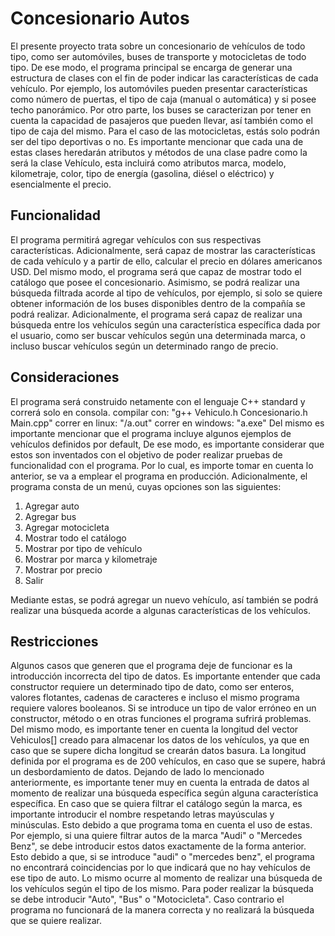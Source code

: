 # Concesionario Autos
El presente proyecto trata sobre un concesionario de vehículos de todo tipo, como ser automóviles, buses de transporte y motocicletas de todo tipo. De ese modo, el programa principal se encarga de generar una estructura de clases con el fin de poder indicar las características de cada vehículo. Por ejemplo, los automóviles pueden presentar características como número de puertas, el tipo de caja (manual o automática) y si posee techo panorámico. Por otro parte, los buses se caracterizan por tener en cuenta la capacidad de pasajeros que pueden llevar, así también como el tipo de caja del mismo. Para el caso de las motocicletas, estás solo podrán ser del tipo deportivas o no. Es importante mencionar que cada una de estas clases heredarán atributos y métodos de una clase padre como la será la clase Vehículo, esta incluirá como atributos marca, modelo, kilometraje, color, tipo de energía (gasolina, diésel o eléctrico) y esencialmente el precio.   
## Funcionalidad
El programa permitirá agregar vehículos con sus respectivas características. Adicionalmente, será capaz de mostrar las características de cada vehículo y a partir de ello, calcular el precio en dólares americanos USD. Del mismo modo, el programa será que capaz de mostrar todo el catálogo que posee el concesionario. Asimismo, se podrá realizar una búsqueda filtrada acorde al tipo de vehículos, por ejemplo, si solo se quiere obtener información de los buses disponibles dentro de la compañía se podrá realizar. Adicionalmente, el programa será capaz de realizar una búsqueda entre los vehículos según una característica específica dada por el usuario, como ser buscar vehículos según una determinada marca, o incluso buscar vehículos según un determinado rango de precio. 
## Consideraciones
El programa será construido netamente con el lenguaje C++ standard y correrá solo en consola. 
compilar con: "g++ Vehiculo.h Concesionario.h Main.cpp"
correr en linux: "/a.out"
correr en windows: "a.exe"
Del mismo es importante mencionar que el programa incluye algunos ejemplos de vehículos definidos por default, De ese modo, es importante considerar que estos son inventados con el objetivo de poder realizar pruebas de funcionalidad con el programa. Por lo cual, es importe tomar en cuenta lo anterior, se va a emplear el programa en producción. 
Adicionalmente, el programa consta de un menú, cuyas opciones son las siguientes: 
1. Agregar auto
2. Agregar bus
3. Agregar motocicleta
4. Mostrar todo el catálogo
5. Mostrar por tipo de vehículo
6. Mostrar por marca y kilometraje
7. Mostrar por precio
8. Salir

Mediante estas, se podrá agregar un nuevo vehículo, así también se podrá realizar una búsqueda acorde a algunas características de los vehículos. 
## Restricciones
Algunos casos que generen que el programa deje de funcionar es la introducción incorrecta del tipo de datos. Es importante entender que cada constructor requiere un determinado tipo de dato, como ser enteros, valores flotantes, cadenas de caracteres e incluso el mismo programa requiere valores booleanos. Si se introduce un tipo de valor erróneo en un constructor, método o en otras funciones el programa sufrirá problemas. Del mismo modo, es importante tener en cuenta la longitud del vector Vehiculos[] creado para almacenar los datos de los vehículos, ya que en caso que se supere dicha longitud se crearán datos basura. La longitud definida por el programa es de 200 vehículos, en caso que se supere, habrá un desbordamiento de datos. 
Dejando de lado lo mencionado anteriormente, es importante tener muy en cuenta la entrada de datos al momento de realizar una búsqueda específica según alguna característica específica. En caso que se quiera filtrar el catálogo según la marca, es importante introducir el nombre respetando letras mayúsculas y minúsculas. Esto debido a que programa toma en cuenta el uso de estas. Por ejemplo, si una quiere filtrar autos de la marca "Audi" o "Mercedes Benz", se debe introducir estos datos exactamente de la forma anterior. Esto debido a que, si se introduce "audi" o "mercedes benz", el programa no encontrará coincidencias por lo que indicará que no hay vehículos de ese tipo de auto. Lo mismo ocurre al momento de realizar una búsqueda de los vehículos según el tipo de los mismo. Para poder realizar la búsqueda se debe introducir "Auto", "Bus" o "Motocicleta". Caso contrario el programa no funcionará de la manera correcta y no realizará la búsqueda que se quiere realizar.    
